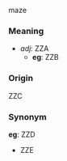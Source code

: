 maze
### Meaning
+ _adj_: ZZA
    + __eg__: ZZB

### Origin

ZZC

### Synonym

__eg__: ZZD

+ ZZE


